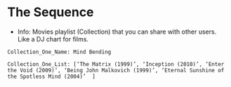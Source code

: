 # The Sequence
- Info: Movies playlist (Collection) that you can share with other users. Like a DJ chart for films.

```
Collection_One_Name: Mind Bending

Collection_One_List: [‘The Matrix (1999)’, ‘Inception (2010)’, ‘Enter the Void (2009)’, ‘Being John Malkovich (1999)’, ‘Eternal Sunshine of the Spotless Mind (2004)’  ]
```
